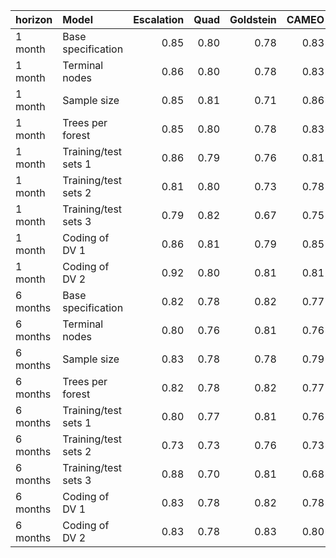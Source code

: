 |horizon  |Model                | Escalation| Quad| Goldstein| CAMEO| Average|
|:--------|:--------------------|----------:|----:|---------:|-----:|-------:|
|1 month  |Base specification   |       0.85| 0.80|      0.78|  0.83|    0.82|
|1 month  |Terminal nodes       |       0.86| 0.80|      0.78|  0.83|    0.82|
|1 month  |Sample size          |       0.85| 0.81|      0.71|  0.86|    0.84|
|1 month  |Trees per forest     |       0.85| 0.80|      0.78|  0.83|    0.82|
|1 month  |Training/test sets 1 |       0.86| 0.79|      0.76|  0.81|    0.80|
|1 month  |Training/test sets 2 |       0.81| 0.80|      0.73|  0.78|    0.78|
|1 month  |Training/test sets 3 |       0.79| 0.82|      0.67|  0.75|    0.76|
|1 month  |Coding of DV 1       |       0.86| 0.81|      0.79|  0.85|    0.83|
|1 month  |Coding of DV 2       |       0.92| 0.80|      0.81|  0.81|    0.81|
|6 months |Base specification   |       0.82| 0.78|      0.82|  0.77|    0.79|
|6 months |Terminal nodes       |       0.80| 0.76|      0.81|  0.76|    0.78|
|6 months |Sample size          |       0.83| 0.78|      0.78|  0.79|    0.79|
|6 months |Trees per forest     |       0.82| 0.78|      0.82|  0.77|    0.79|
|6 months |Training/test sets 1 |       0.80| 0.77|      0.81|  0.76|    0.77|
|6 months |Training/test sets 2 |       0.73| 0.73|      0.76|  0.73|    0.74|
|6 months |Training/test sets 3 |       0.88| 0.70|      0.81|  0.68|    0.79|
|6 months |Coding of DV 1       |       0.83| 0.78|      0.82|  0.78|    0.80|
|6 months |Coding of DV 2       |       0.83| 0.78|      0.83|  0.80|    0.79|
